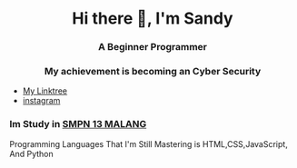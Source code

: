 <h1 align="center">Hi there 👋, I'm Sandy</h1>
<h3 align="center">A Beginner Programmer </h3>
<h3 align="center">My achievement is becoming an Cyber Security</h3>

- [My Linktree](sanndyxzz.github.io)
- [instagram](https://www.instagram.com/sanndyxz/)

<h3 align="left">Im Study in <a href="smpn13malang.sch.id">SMPN 13 MALANG</a></h3>


<hp align="left">Programming Languages That I'm Still Mastering is HTML,CSS,JavaScript, And Python</p>
